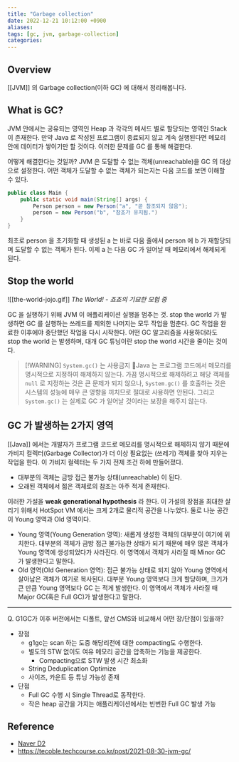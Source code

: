 ```yaml
---
title: "Garbage collection"
date: 2022-12-21 10:12:00 +0900
aliases: 
tags: [gc, jvm, garbage-collection]
categories: 
---
```


## Overview

[[JVM]] 의 Garbage collection(이하 GC) 에 대해서 정리해봅니다.

## What is GC?

JVM 안에서는 공유되는 영역인 Heap 과 각각의 메서드 별로 할당되는 영역인 Stack 이 존재한다. 만약 Java 로 작성된 프로그램이 종료되지 않고 계속 실행된다면 메모리 안에 데이터가 쌓이기만 할 것이다. 이러한 문제를 GC 를 통해 해결한다.

어떻게 해결한다는 것일까? JVM 은 도달할 수 없는 객체(unreachable)을 GC 의 대상으로 설정한다. 어떤 객체가 도달할 수 없는 객체가 되는지는 다음 코드를 보면 이해할 수 있다.

```java
public class Main {
	public static void main(String[] args) {
		Person person = new Person("a", "곧 참조되지 않음");
		person = new Person("b", "참조가 유지됨.")
	}
}
```

최초로 person 을 초기화할 때 생성된 a 는 바로 다음 줄에서 person 에 b 가 재할당되며 도달할 수 없는 객체가 된다. 이제 a 는 다음 GC 가 일어날 때 메모리에서 해제되게 된다.

## Stop the world

![[the-world-jojo.gif]]
 _The World! - 죠죠의 기묘한 모험 중_

GC 을 실행하기 위해 JVM 이 애플리케이션 실행을 멈추는 것. stop the world 가 발생하면 GC 를 실행하는 쓰레드를 제외한 나머지는 모두 작업을 멈춘다. GC 작업을 완료한 이후에야 중단했던 작업을 다시 시작한다. 어떤 GC 알고리즘을 사용하더라도 stop the world 는 발생하며, 대개 GC 튜닝이란 stop the world 시간을 줄이는 것이다.

> [!WARNING] `System.gc()` 는 사용금지
> Java 는 프로그램 코드에서 메모리를 명시적으로 지정하여 해제하지 않는다. 가끔 명시적으로 해제하려고 해당 객체를 `null` 로 지정하는 것은 큰 문제가 되지 않으나, `System.gc()` 를 호출하는 것은 시스템의 성능에 매우 큰 영향을 끼치므로 절대로 사용하면 안된다. 그리고 `System.gc()` 는 실제로 GC 가 일어날 것이라는 보장을 해주지 않는다.

## GC 가 발생하는 2가지 영역

[[Java]] 에서는 개발자가 프로그램 코드로 메모리를 명시적으로 해제하지 않기 때문에 가비지 컬렉터(Garbage Collector)가 더 이상 필요없는 (쓰레기) 객체를 찾아 지우는 작업을 한다. 이 가비지 컬렉터는 두 가지 전제 조건 하에 만들어졌다.

- 대부분의 객체는 금방 접근 불가능 상태(unreachable) 이 된다.
- 오래된 객체에서 젊은 객체로의 참조는 아주 적게 존재한다.

이러한 가설을 **weak generational hypothesis** 라 한다. 이 가설의 장점을 최대한 살리기 위해서 HotSpot VM 에서는 크게 2개로 물리적 공간을 나누었다. 둘로 나눈 공간이 Young 영역과 Old 영역이다.

- Young 영역(Young Generation 영역): 새롭게 생성한 객체의 대부분이 여기에 위치한다. 대부분의 객체가 금방 접근 불가능한 상태가 되기 때문에 매우 많은 객체가 Young 영역에 생성되었다가 사라진다. 이 영역에서 객체가 사라질 때 Minor GC 가 발생한다고 말한다.
- Old 영역(Old Generation 영역): 접근 불가능 상태로 되지 않아 Young 영역에서 살아남은 객체가 여기로 복사된다. 대부분 Young 영역보다 크게 할당하며, 크기가 큰 만큼 Young 영역보다 GC 는 적게 발생한다. 이 영역에서 객체가 사라질 때 Major GC(혹은 Full GC)가 발생한다고 말한다.

---

Q. G1GC가 이후 버전에서는 디폴트, 앞선 CMS와 비교해서 어떤 장/단점이 있을까?

- 장점
    - g1gc는 scan 하는 도중 해당리전에 대한 compacting도 수행한다.
    - 별도의 STW 없이도 여유 메모리 공간을 압축하는 기능을 제공한다.
        - Compacting으로 STW 발생 시간 최소화
    - String Deduplication Optimize
    - 사이즈, 카운트 등 튜닝 가능성 존재
- 단점
    - Full GC 수행 시 Single Thread로 동작한다.
    - 작은 heap 공간을 가지는 애플리케이션에서는 빈번한 Full GC 발생 가능

## Reference

- [Naver D2](https://d2.naver.com/helloworld/1329)
- https://tecoble.techcourse.co.kr/post/2021-08-30-jvm-gc/
